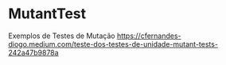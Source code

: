 # MutantTest
Exemplos de Testes de Mutação
https://cfernandes-diogo.medium.com/teste-dos-testes-de-unidade-mutant-tests-242a47b9878a
